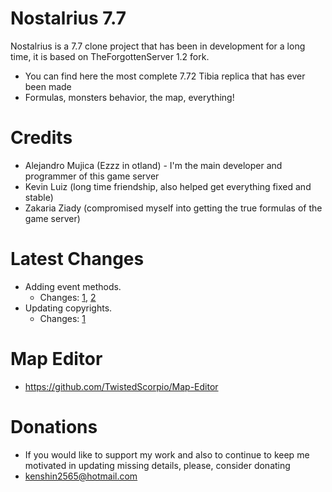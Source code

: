 # Nostalrius 7.7
Nostalrius is a 7.7 clone project that has been in development for a long time, it is based on TheForgottenServer 1.2 fork.

  - You can find here the most complete 7.72 Tibia replica that has ever been made
  - Formulas, monsters behavior, the map, everything!

# Credits

  - Alejandro Mujica (Ezzz in otland) - I'm the main developer and programmer of this game server
  - Kevin Luiz (long time friendship, also helped get everything fixed and stable)
  - Zakaria Ziady (compromised myself into getting the true formulas of the game server)
  
# Latest Changes
  - Adding event methods. 
    - Changes: [1](https://github.com/joseluis2g/my-nostalrius/commit/db810e461aec968cdae12c3774576690813f4da3), [2](https://github.com/joseluis2g/my-nostalrius/commit/b4a53a0c6b678045f6dc491ad5b4820a50703d13)
  - Updating copyrights. 
    - Changes: [1](https://github.com/joseluis2g/my-nostalrius/commit/7303b4a03e72fb45085e31df15a41257a0ee17ad)

# Map Editor

  - https://github.com/TwistedScorpio/Map-Editor

# Donations

  - If you would like to support my work and also to continue to keep me motivated in updating missing details, please, consider donating
  - kenshin2565@hotmail.com
